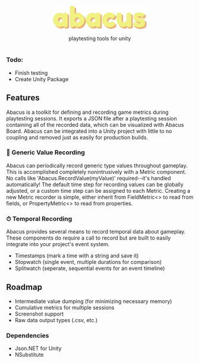 <p align="center">
  <img src="https://raw.githubusercontent.com/nmacadam/Abacus/master/Abacus/Assets/Examples/abacus.png?token=AJA7SOMOZKBOEUGFL5O5OCC6UDJ5S" width="50%" height="50%">
</p>
<p align="center">
  playtesting tools for unity
</p>
<h1></h1>

### Todo:
- Finish testing
- Create Unity Package

## Features
Abacus is a toolkit for defining and recording game metrics during playtesting sessions.  It exports a JSON file after a playtesting session containing all of the recorded data, which can be visualized with Abacus Board.  Abacus can be integrated into a Unity project with little to no coupling and removed just as easily for production builds.

### 🧾 Generic Value Recording
Abacus can periodically record generic type values throughout gameplay.  This is accomplished completely nonintrusively with a Metric component.  No calls like 'Abacus.RecordValue(myValue)' required--it's handled automatically!  The default time step for recording values can be globally adjusted, or a custom time step can be assigned to each Metric.  Creating a new Metric recorder is simple, either inherit from FieldMetric<> to read from fields, or PropertyMetric<> to read from properties.

### ⏱ Temporal Recording
Abacus provides several means to record temporal data about gameplay.  These components do require a call to record but are built to easily integrate into your project's event system.
- Timestamps (mark a time with a string and save it)
- Stopwatch (single event, multiple durations for comparison)
- Splitwatch (seperate, sequential events for an event timeline)

## Roadmap
- Intermediate value dumping (for minimizing necessary memory)
- Cumulative metrics for multiple sessions
- Screenshot support
- Raw data output types (.csv, etc.)

### Dependencies
- Json.NET for Unity
- NSubstitute
